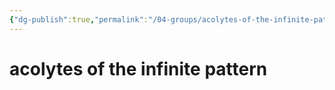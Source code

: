 ```yaml
---
{"dg-publish":true,"permalink":"/04-groups/acolytes-of-the-infinite-pattern/"}
---
```


# acolytes of the infinite pattern